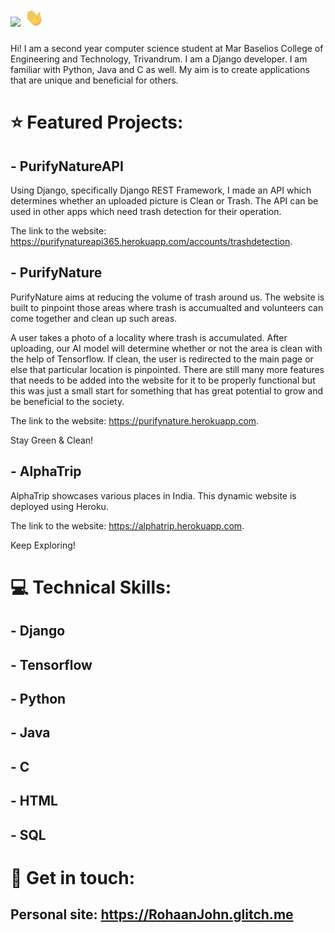# <img src="https://img.icons8.com/doodle/100/000000/hello--v1.png"/> <img src="https://raw.githubusercontent.com/ABSphreak/ABSphreak/master/gifs/Hi.gif" width="30px">




Hi! I am a second year computer science student at Mar Baselios College of Engineering and Technology, Trivandrum. I am a Django developer. I am familiar with Python, Java and C as well. My aim is to create applications that are unique and beneficial for others.

# ⭐ Featured Projects:

## - PurifyNatureAPI
Using Django, specifically Django REST Framework, I made an API which determines whether an uploaded picture is Clean or Trash. The API can be used in other apps which need trash detection for their operation. 

The link to the website: https://purifynatureapi365.herokuapp.com/accounts/trashdetection.

## - PurifyNature 
PurifyNature aims at reducing the volume of trash around us. The website is built to pinpoint those areas where trash is accumualted and volunteers can come together and clean up such areas. 

A user takes a photo of a locality where trash is accumulated. After uploading, our AI model will determine whether or not the area is clean with the help of Tensorflow. If clean, the user is redirected to the main page or else that particular location is pinpointed. There are still many more features that needs to be added into the website for it to be properly functional but this was just a small start for something that has great potential to grow and be beneficial to the society. 

The link to the website: https://purifynature.herokuapp.com.

Stay Green & Clean!
## - AlphaTrip 
AlphaTrip showcases various places in India. This dynamic website is deployed using Heroku. 

The link to the website: https://alphatrip.herokuapp.com. 

Keep Exploring!

# 💻 Technical Skills:
## - Django
## - Tensorflow
## - Python 
## - Java
## - C
## - HTML
## - SQL


# 👋 Get in touch:


## Personal site: https://RohaanJohn.glitch.me





